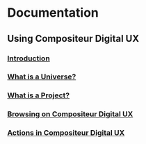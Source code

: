 # Documentation

## Using Compositeur Digital UX

### [Introduction](introduction.md)

### [What is a Universe?](universe.md)

### [What is a Project?](project.md)

### [Browsing on Compositeur Digital UX](browsing.md)

### [Actions in Compositeur Digital UX](actions.md)
